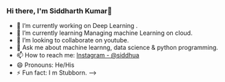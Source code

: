 ### Hi there, I'm Siddharth Kumar👋




- 🔭 I’m currently working on Deep Learning .
- 🌱 I’m currently learning Managing machine Learning on cloud.
- 👯 I’m looking to collaborate on youtube.
- 💬 Ask me about machine learnng, data science & python programming.
- 📫 How to reach me: [Instagram - @siddhua](https://www.instagram.com/__siddhua/)
- 😄 Pronouns: He/His
- ⚡ Fun fact: I m Stubborn.
-->
